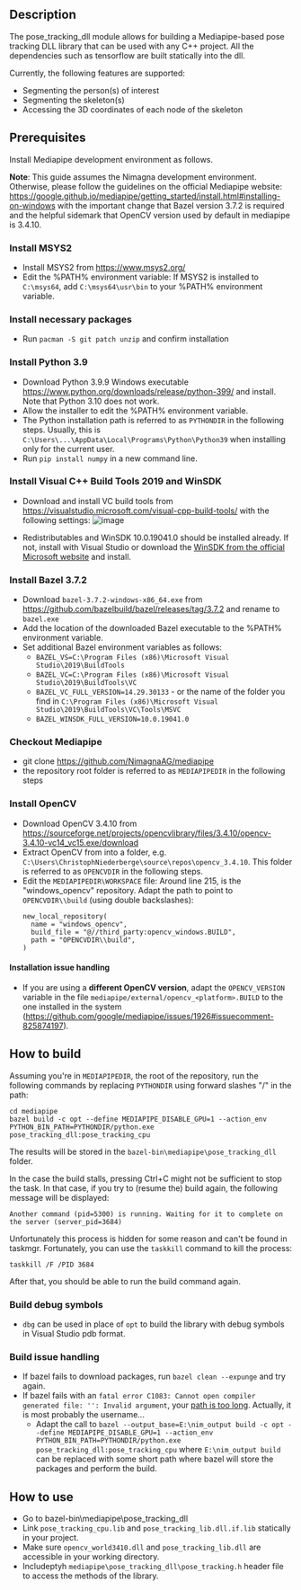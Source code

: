 ## Description
The pose_tracking_dll module allows for building a Mediapipe-based pose tracking DLL library that can be used with any C++ project. All the dependencies such as tensorflow are built statically into the dll. 

Currently, the following features are supported:
- Segmenting the person(s) of interest
- Segmenting the skeleton(s)
- Accessing the 3D coordinates of each node of the skeleton

## Prerequisites

Install Mediapipe development environment as follows. 

**Note**: This guide assumes the Nimagna development environment. Otherwise, please follow the guidelines on the official Mediapipe website: https://google.github.io/mediapipe/getting_started/install.html#installing-on-windows with the important change that Bazel version 3.7.2 is required and the helpful sidemark that OpenCV version used by default in mediapipe is 3.4.10.

### Install MSYS2

- Install MSYS2 from https://www.msys2.org/ 
- Edit the %PATH% environment variable: If MSYS2 is installed to `C:\msys64`, add `C:\msys64\usr\bin` to your %PATH% environment variable.

### Install necessary packages

- Run `pacman -S git patch unzip` and confirm installation

### Install Python 3.9

- Download Python 3.9.9 Windows executable https://www.python.org/downloads/release/python-399/ and install. Note that Python 3.10 does not work.
- Allow the installer to edit the %PATH% environment variable.
- The Python installation path is referred to as `PYTHONDIR` in the following steps. Usually, this is `C:\Users\...\AppData\Local\Programs\Python\Python39` when installing only for the current user.
- Run `pip install numpy` in a new command line.

### Install Visual C++ Build Tools 2019 and WinSDK

- Download and install VC build tools from https://visualstudio.microsoft.com/visual-cpp-build-tools/ with the following settings:
  ![image](https://user-images.githubusercontent.com/83065859/148920359-fc5830c2-3eb1-47d4-ba33-8b1ba783b728.png)

- Redistributables and WinSDK 10.0.19041.0 should be installed already. If not, install with Visual Studio or download the [WinSDK from the official Microsoft website](https://developer.microsoft.com/en-us/windows/downloads/sdk-archive/) and install.

### Install Bazel 3.7.2

- Download `bazel-3.7.2-windows-x86_64.exe` from https://github.com/bazelbuild/bazel/releases/tag/3.7.2 and rename to `bazel.exe`
- Add the location of the downloaded Bazel executable to the %PATH% environment variable. 
- Set additional Bazel environment variables as follows:
  - `BAZEL_VS=C:\Program Files (x86)\Microsoft Visual Studio\2019\BuildTools`
  - `BAZEL_VC=C:\Program Files (x86)\Microsoft Visual Studio\2019\BuildTools\VC`
  - `BAZEL_VC_FULL_VERSION=14.29.30133` - or the name of the folder you find in `C:\Program Files (x86)\Microsoft Visual Studio\2019\BuildTools\VC\Tools\MSVC`
  - `BAZEL_WINSDK_FULL_VERSION=10.0.19041.0`

### Checkout Mediapipe

- git clone https://github.com/NimagnaAG/mediapipe
- the repository root folder is referred to as `MEDIAPIPEDIR` in the following steps

### Install OpenCV

- Download OpenCV 3.4.10 from https://sourceforge.net/projects/opencvlibrary/files/3.4.10/opencv-3.4.10-vc14_vc15.exe/download 
- Extract OpenCV from into a folder, e.g. `C:\Users\ChristophNiederberge\source\repos\opencv_3.4.10`. This folder is referred to as `OPENCVDIR` in the following steps.
- Edit the `MEDIAPIPEDIR\WORKSPACE` file: Around line 215, is the "windows_opencv" repository. Adapt the path to point to `OPENCVDIR\\build` (using double backslashes):
  ```
  new_local_repository(
    name = "windows_opencv",
    build_file = "@//third_party:opencv_windows.BUILD",
    path = "OPENCVDIR\\build",
  )
  ```

#### Installation issue handling

- If you are using a **different OpenCV version**, adapt the `OPENCV_VERSION` variable in the file `mediapipe/external/opencv_<platform>.BUILD` to the one installed in the system (https://github.com/google/mediapipe/issues/1926#issuecomment-825874197).

## How to build
Assuming you're in `MEDIAPIPEDIR`, the root of the repository, run the following commands by replacing `PYTHONDIR` using forward slashes "/" in the path:

```
cd mediapipe
bazel build -c opt --define MEDIAPIPE_DISABLE_GPU=1 --action_env PYTHON_BIN_PATH=PYTHONDIR/python.exe pose_tracking_dll:pose_tracking_cpu
```

The results will be stored in the `bazel-bin\mediapipe\pose_tracking_dll` folder.

In the case the build stalls, pressing Ctrl+C might not be sufficient to stop the task. In that case, if you try to (resume the) build again,
the following message will be displayed:

```
Another command (pid=5300) is running. Waiting for it to complete on the server (server_pid=3684)
```

Unfortunately this process is hidden for some reason and can't be found in taskmgr. Fortunately, you can use the `taskkill` command to kill the process:

```
taskkill /F /PID 3684
```

After that, you should be able to run the build command again.

### Build debug symbols
- `dbg` can be used in place of `opt` to build the library with debug symbols in Visual Studio pdb format.

### Build issue handling

- If bazel fails to download packages, run `bazel clean --expunge` and try again.
- If bazel fails with an `fatal error C1083: Cannot open compiler generated file: '': Invalid argument`, your [path is too long](https://stackoverflow.com/questions/34074925/vs-2015-cannot-open-compiler-generated-file-invalid-argument). Actually, it is most probably the username... 
  - Adapt the call to `bazel --output_base=E:\nim_output build -c opt --define MEDIAPIPE_DISABLE_GPU=1 --action_env PYTHON_BIN_PATH=PYTHONDIR/python.exe pose_tracking_dll:pose_tracking_cpu` where `E:\nim_output build` can be replaced with some short path where bazel will store the packages and perform the build.

## How to use

- Go to bazel-bin\mediapipe\pose_tracking_dll
- Link `pose_tracking_cpu.lib` and `pose_tracking_lib.dll.if.lib` statically in your project.
- Make sure `opencv_world3410.dll` and `pose_tracking_lib.dll` are accessible in your working directory.
- Includeptyh `mediapipe\pose_tracking_dll\pose_tracking.h` header file to access the methods of the library.
